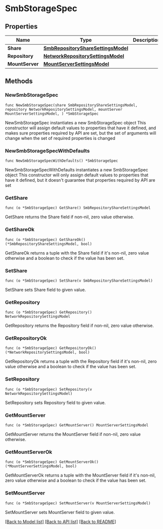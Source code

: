 # SmbStorageSpec

## Properties

Name | Type | Description | Notes
------------ | ------------- | ------------- | -------------
**Share** | [**SmbRepositoryShareSettingsModel**](SmbRepositoryShareSettingsModel.md) |  | 
**Repository** | [**NetworkRepositorySettingsModel**](NetworkRepositorySettingsModel.md) |  | 
**MountServer** | [**MountServerSettingsModel**](MountServerSettingsModel.md) |  | 

## Methods

### NewSmbStorageSpec

`func NewSmbStorageSpec(share SmbRepositoryShareSettingsModel, repository NetworkRepositorySettingsModel, mountServer MountServerSettingsModel, ) *SmbStorageSpec`

NewSmbStorageSpec instantiates a new SmbStorageSpec object
This constructor will assign default values to properties that have it defined,
and makes sure properties required by API are set, but the set of arguments
will change when the set of required properties is changed

### NewSmbStorageSpecWithDefaults

`func NewSmbStorageSpecWithDefaults() *SmbStorageSpec`

NewSmbStorageSpecWithDefaults instantiates a new SmbStorageSpec object
This constructor will only assign default values to properties that have it defined,
but it doesn't guarantee that properties required by API are set

### GetShare

`func (o *SmbStorageSpec) GetShare() SmbRepositoryShareSettingsModel`

GetShare returns the Share field if non-nil, zero value otherwise.

### GetShareOk

`func (o *SmbStorageSpec) GetShareOk() (*SmbRepositoryShareSettingsModel, bool)`

GetShareOk returns a tuple with the Share field if it's non-nil, zero value otherwise
and a boolean to check if the value has been set.

### SetShare

`func (o *SmbStorageSpec) SetShare(v SmbRepositoryShareSettingsModel)`

SetShare sets Share field to given value.


### GetRepository

`func (o *SmbStorageSpec) GetRepository() NetworkRepositorySettingsModel`

GetRepository returns the Repository field if non-nil, zero value otherwise.

### GetRepositoryOk

`func (o *SmbStorageSpec) GetRepositoryOk() (*NetworkRepositorySettingsModel, bool)`

GetRepositoryOk returns a tuple with the Repository field if it's non-nil, zero value otherwise
and a boolean to check if the value has been set.

### SetRepository

`func (o *SmbStorageSpec) SetRepository(v NetworkRepositorySettingsModel)`

SetRepository sets Repository field to given value.


### GetMountServer

`func (o *SmbStorageSpec) GetMountServer() MountServerSettingsModel`

GetMountServer returns the MountServer field if non-nil, zero value otherwise.

### GetMountServerOk

`func (o *SmbStorageSpec) GetMountServerOk() (*MountServerSettingsModel, bool)`

GetMountServerOk returns a tuple with the MountServer field if it's non-nil, zero value otherwise
and a boolean to check if the value has been set.

### SetMountServer

`func (o *SmbStorageSpec) SetMountServer(v MountServerSettingsModel)`

SetMountServer sets MountServer field to given value.



[[Back to Model list]](../README.md#documentation-for-models) [[Back to API list]](../README.md#documentation-for-api-endpoints) [[Back to README]](../README.md)


